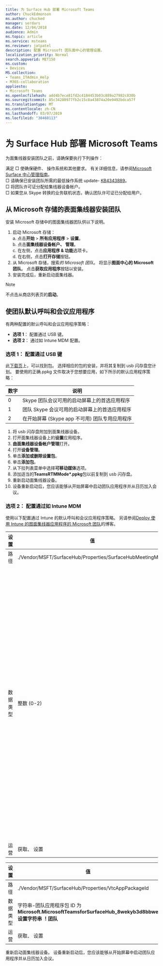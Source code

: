 ```yaml
---
title: 为 Surface Hub 部署 Microsoft Teams
author: ChuckEdmonson
ms.author: chucked
manager: serdars
ms.date: 12/04/2018
audience: Admin
ms.topic: article
ms.service: msteams
ms.reviewer: jatpatel
description: 配置 Microsoft 团队面中心的管理设置。
localization_priority: Normal
search.appverid: MET150
ms.custom:
- Devices
MS.collection:
- Teams_ITAdmin_Help
- M365-collaboration
appliesto:
- Microsoft Teams
ms.openlocfilehash: add4b7ece81fd2c4184453b03c889a27982c830b
ms.sourcegitcommit: 85c34280977fb2c15c8a43874a20e9492bdca57f
ms.translationtype: MT
ms.contentlocale: zh-CN
ms.lasthandoff: 03/07/2019
ms.locfileid: "30460113"
---
```

<a name="deploy-microsoft-teams-for-surface-hub"></a>为 Surface Hub 部署 Microsoft Teams
======================================

为面集线器安装团队之前，请确保要执行下列操作：

 满足 □ 使确保硬件、 操作系统和其他要求。 有关详细信息，请参阅[Microsoft Surface 中心管理指南](https://docs.microsoft.com/surface-hub/)。<br>
 □ 请确保已安装团队所需的最低操作系统 update- [KB4343889](https://support.microsoft.com/help/4343889)。<br>
 □ 将团队许可证分配给集线器设备帐户。<br>
 □ 如果您从 Skype 转换的业务联机状态，确认团队许可证已分配给用户。

## <a name="install-teams-for-surface-hub-from-the-microsoft-store"></a>从 Microsoft 存储的表面集线器安装团队 

安装 Microsoft 存储中的图面集线器团队供以下说明。 
 
1. 启动 Microsoft 存储：<br>
   a. 点击**开始** > **所有应用程序** > **设置**。<br> b. 点击**面集线器设备帐户、 管理**。<br>
   c. 在左侧，点击**应用程序 & 功能**选项卡。<br> d. 在右侧，点击**打开存储**按钮。 
2. 从 Microsoft 存储，搜索*的 Microsoft 团队*。 将显示**图面中心的 Microsoft 团队**。 点击**获取应用程序**按钮以安装。  
3. 安装完成后，重新启动面集线器。 

> [!NOTE]
> 不点击从商店列表页的**启动**。

## <a name="make-teams-the-default-calling-and-meetings-application"></a>使团队默认呼叫和会议应用程序
 
有两种配置的默认呼叫和会议应用程序策略： 

- **选项 1**： 配置通过 USB 键。 
- **选项 2**： 通过如 Intune MDM 配置。
 
### <a name="option-1-configure-via-usb-key"></a>选项 1： 配置通过 USB 键 
 
此[下载页](https://1drv.ms/f/s!ArcnbnREun0Vnp9Wps9MlWB-UJZw3g)上，可以找到包。 选择相应的包的安装，并将其复制到 usb 闪存盘您计划。 要使用的正确.ppkg 文件取决于您想要应用，如下所示的默认应用程序策略： 

|数字  |说明  |
|---------|---------|
|0     | Skype 团队会议可用的启动屏幕上的首选应用程序        |
|1     | 团队 Skype 会议可用的启动屏幕上的首选应用程序        |
|2     | 在开始屏幕 (Skype app 不可用) 团队专用应用程序        |
 
1. 将 usb 闪存盘附加到面集线器设备。 
2. 打开面集线器设备上的**设置**应用程序。 
3. **曲面集线器设备帐户管理**打开。
4. 打开**设备管理**。 
5. 单击**添加或删除设置包**。 
6. 单击**添加包**。
7. 从下拉列表菜单中选择**可移动媒体**选项。 
8. 添加适当的<strong>TeamsRTMMode*.ppkg</strong>包以前复制到 usb 闪存盘。 
9. 重新启动面集线器设备。 
10. 设备重新启动后，您应该能够从开始屏幕中启动团队应用程序并从日历加入会议。 

### <a name="option-2-configure-via-mdm-such-as-intune"></a>选项 2： 配置通过如 Intune MDM 

使用以下配置通过 Intune 的默认呼叫和会议应用程序策略。 另请参阅[Deploy 使用 Intune 的图面集线器应用程序的 Microsoft 团队](https://blogs.technet.microsoft.com/y0av/2018/07/16/97/)的博客。

|设置   |值    |说明    |
|----------|---------|---------|
|路径      | ./Vendor/MSFT/SurfaceHub/Properties/SurfaceHubMeetingMode        |
|数据类型 | 整数 (0-2)   |0-团队会议可用的启动屏幕上的 Skype 首选应用程序<br>1-团队 Skype 会议可用的启动屏幕上的首选应用程序<br>2-团队 （不可用 Skype 应用程序） 在开始屏幕上的专用应用程序 |
|运营| 获取、 设置        |

|设置   |值    |
|----------|---------|
|路径      | ./Vendor/MSFT/SurfaceHub/Properties/VtcAppPackageId        |
|数据类型 | 字符串-团队应用程序包 ID 为**Microsoft.MicrosoftTeamsforSurfaceHub_8wekyb3d8bbwe 设置字符串 ！团队** |
|运营| 获取、 设置        |

重新启动面集线器设备。 设备重新启动后，您应该能够从开始屏幕中启动团队应用程序并从日历加入会议。

